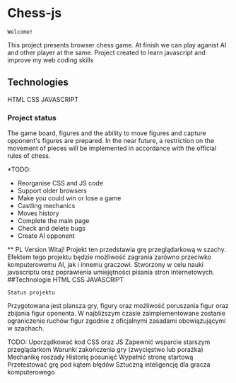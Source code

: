 # Chess-js
	Welcome!
This project presents browser chess game. At finish we can play aganist AI and other player at the same.
Project created to learn javascript and improve my web coding skills

## Technologies
HTML
CSS
JAVASCRIPT

### Project status
The game board, figures and the ability to move figures and capture opponent's figures are prepared.
In the near future, a restriction on the movement of pieces will be implemented in accordance with the official rules of chess.

*TODO:
- Reorganise CSS and JS code
- Support older browsers
- Make you could win or lose a game
- Castling mechanics
- Moves history
- Complete the main page
- Check and delete bugs
- Create AI opponent

** PL Version
	Witaj!
Projekt ten przedstawia grę przeglądarkową w szachy. Efektem tego projektu będzie możliwość zagrania zarówno przeciwko komputerowemu AI, jak i innemu graczowi.
Stworzony w celu nauki javascriptu oraz poprawienia umiejętności pisania stron internetowych.
	##Technologie
HTML
CSS
JAVASCRIPT

	Status projektu
Przygotowana jest plansza gry, figury oraz możliwość poruszania figur oraz zbijania figur oponenta.
W najbliższym czasie zaimplementowane zostanie ograniczenie ruchów figur zgodnie z oficjalnymi zasadami obowiązującymi w szachach.

TODO:
Uporządkować kod CSS oraz JS
Zapewnić wsparcie starszym przeglądarkom
Warunki zakończenia gry (zwycięstwo lub porażka)
Mechanikę roszady
Historię posunięć
Wypełnić stronę startową
Przetestować grę pod kątem błędów
Sztuczną inteligencję dla gracza komputerowego
